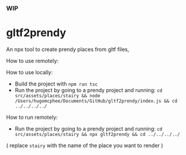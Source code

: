 ### WIP

# gltf2prendy

An npx tool to create prendy places from gltf files,

How to use remotely:

How to use locally:

- Build the project with `npm run tsc`
- Run the project by going to a prendy project and running: `cd src/assets/places/stairy && node /Users/hugomcphee/Documents/GitHub/gltf2prendy/index.js && cd ../../../../`

How to run remotely:

- Run the project by going to a prendy project and running: `cd src/assets/places/stairy && npx gltf2prendy && cd ../../../../`

( replace `stairy` with the name of the place you want to render )
